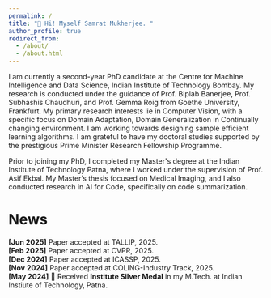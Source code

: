 ```yaml
---
permalink: /
title: "👋 Hi! Myself Samrat Mukherjee. "
author_profile: true
redirect_from: 
  - /about/
  - /about.html
---
```

I am currently a second-year PhD candidate at the Centre for Machine Intelligence and Data Science, Indian Institute of Technology Bombay. My research is conducted under the guidance of Prof. Biplab Banerjee, Prof. Subhashis Chaudhuri, and Prof. Gemma Roig from Goethe University, Frankfurt. My primary research interests lie in Computer Vision, with a specific focus on Domain Adaptation, Domain Generalization in Continually changing environment. I am working towards designing sample efficient learning algorithms. I am grateful to have my doctoral studies supported by the prestigious Prime Minister Research Fellowship Programme.

Prior to joining my PhD, I completed my Master's degree at the Indian Institute of Technology Patna, where I worked under the supervision of Prof. Asif Ekbal. My Master’s thesis focused on Medical Imaging, and I also conducted research in AI for Code, specifically on code summarization.

# News
**[Jun 2025]** Paper accepted at TALLIP, 2025.
<br>
**[Feb 2025]** Paper accepted at CVPR, 2025.
<br>
**[Dec 2024]** Paper accepted at ICASSP, 2025.
<br>
**[Nov 2024]** Paper accepted at COLING-Industry Track, 2025.
<br>
**[May 2024]** 🥈 Received **Institute Silver Medal** in my M.Tech. at Indian Instiute of Technology, Patna.

